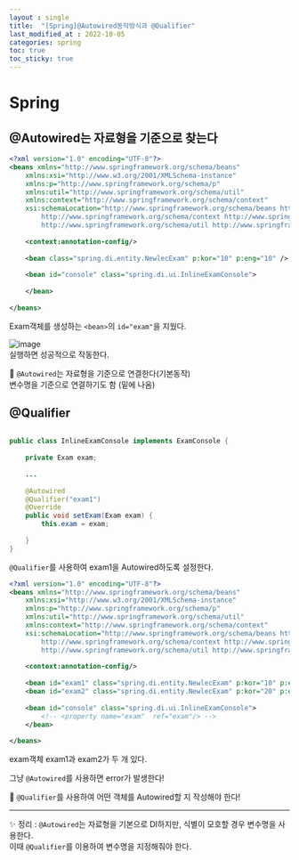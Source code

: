 ```yaml
---
layout : single
title:  "[Spring]@Autowired동작방식과 @Qualifier"
last_modified_at : 2022-10-05
categories: spring
toc: true
toc_sticky: true
---
```


# Spring

## @Autowired는 자료형을 기준으로 찾는다

```xml
<?xml version="1.0" encoding="UTF-8"?>
<beans xmlns="http://www.springframework.org/schema/beans"
	xmlns:xsi="http://www.w3.org/2001/XMLSchema-instance"
	xmlns:p="http://www.springframework.org/schema/p"
	xmlns:util="http://www.springframework.org/schema/util"
	xmlns:context="http://www.springframework.org/schema/context"
	xsi:schemaLocation="http://www.springframework.org/schema/beans http://www.springframework.org/schema/beans/spring-beans.xsd
		http://www.springframework.org/schema/context http://www.springframework.org/schema/context/spring-context-4.3.xsd
		http://www.springframework.org/schema/util http://www.springframework.org/schema/util/spring-util-4.3.xsd">
	
	<context:annotation-config/>
	
	<bean class="spring.di.entity.NewlecExam" p:kor="10" p:eng="10" />
	
	<bean id="console" class="spring.di.ui.InlineExamConsole">
	 
	</bean>
	
</beans>

```
Exam객체를 생성하는 `<bean>`의 `id="exam"`을 지웠다.

![image](https://user-images.githubusercontent.com/80660585/194050800-fc6909e7-bdbf-4544-b42b-e2ee13f7e7da.png)  
실행하면 성공적으로 작동한다.  

📌 `@Autowired`는 자료형을 기준으로 연결한다(기본동작)  
변수명을 기준으로 연결하기도 함 (밑에 나옴) 

## @Qualifier
```java

public class InlineExamConsole implements ExamConsole {
	
	private Exam exam;
	
	...
	
	@Autowired
	@Qualifier("exam1")
	@Override
	public void setExam(Exam exam) {
		this.exam = exam;
		
	}
}

```
`@Qualifier`를 사용하여 exam1을 Autowired하도록 설정한다.  

```xml
<?xml version="1.0" encoding="UTF-8"?>
<beans xmlns="http://www.springframework.org/schema/beans"
	xmlns:xsi="http://www.w3.org/2001/XMLSchema-instance"
	xmlns:p="http://www.springframework.org/schema/p"
	xmlns:util="http://www.springframework.org/schema/util"
	xmlns:context="http://www.springframework.org/schema/context"
	xsi:schemaLocation="http://www.springframework.org/schema/beans http://www.springframework.org/schema/beans/spring-beans.xsd
		http://www.springframework.org/schema/context http://www.springframework.org/schema/context/spring-context-4.3.xsd
		http://www.springframework.org/schema/util http://www.springframework.org/schema/util/spring-util-4.3.xsd">
	
	<context:annotation-config/>
	
	<bean id="exam1" class="spring.di.entity.NewlecExam" p:kor="10" p:eng="10" />
	<bean id="exam2" class="spring.di.entity.NewlecExam" p:kor="20" p:eng="20"/>
	
	<bean id="console" class="spring.di.ui.InlineExamConsole">
		<!-- <property name="exam"  ref="exam"/> --> 
	</bean>
	
</beans>
```
exam객체 exam1과 exam2가 두 개 있다.  

그냥 `@Autowired`를 사용하면 error가 발생한다!  

📌 `@Qualifier`를 사용하여 어떤 객체를 Autowired할 지 작성해야 한다!  


----

✨ 정리 : `@Autowired`는 자료형을 기본으로 DI하지만, 식별이 모호할 경우 변수명을 사용한다.  
이때 `@Qualifier`를 이용하여 변수명을 지정해줘야 한다. 




